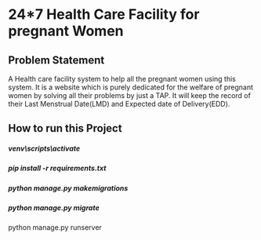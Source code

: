# 24*7 Health Care Facility for pregnant Women


## Problem Statement

A Health care facility system to help all the pregnant women using this system. It is a website which is purely dedicated for the welfare of pregnant women by solving all their problems by just a TAP.
It will keep the record of their Last Menstrual Date(LMD) and Expected date of Delivery(EDD).



## How to run this Project 

##### venv\scripts\activate
##### pip install -r requirements.txt
##### python manage.py makemigrations
##### python manage.py migrate
python manage.py runserver



